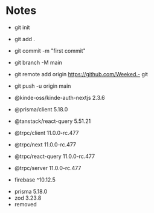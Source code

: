 # Notes  
- git init  
- git add .
- git commit -m "first commit"  
- git branch -M main
- git remote add origin https://github.com/Weeked.- git  
- git push -u origin main  

- @kinde-oss/kinde-auth-nextjs 2.3.6
- @prisma/client 5.18.0
- @tanstack/react-query 5.51.21
- @trpc/client 11.0.0-rc.477
- @trpc/next 11.0.0-rc.477
- @trpc/react-query 11.0.0-rc.477
- @trpc/server 11.0.0-rc.477
+ firebase ^10.12.5
- prisma 5.18.0
- zod 3.23.8
- removed

